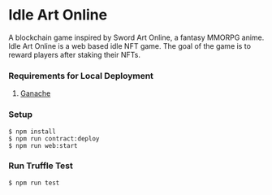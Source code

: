 # Idle Art Online
A blockchain game inspired by Sword Art Online, a fantasy MMORPG anime.  Idle Art Online is a web based idle NFT game. The goal of the game is to reward players after staking their NFTs.

### Requirements for Local Deployment
1. [Ganache](https://trufflesuite.com/ganache/)

### Setup
```
$ npm install
$ npm run contract:deploy
$ npm run web:start
```

### Run Truffle Test

```
$ npm run test
```
